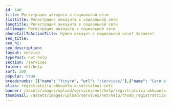 ```yaml
---
id: 140
title: Регистрация аккаунта в социальной сети
listtitle: Регистрация аккаунта в социальной сети
longtitle: Регистрация аккаунта в социальной сети
altimage: Регистрация аккаунта в социальной сети
phoneCallToActionTitle: Нужен аккаунт в сощиальной сети? Звоните!
seo_title: 
seo_h1: 
seo_description: 
layout: service
typePost: net-help
section: /services
folder: net/help
sort: 200
popular: true
breadcrumbs: [{"name": "Услуги", "url": "/services/"},{"name": "Сети и интернет", "url": "/services/net/"},{"name": "Помощь", "url":  "/services/net/help/"}]
alias: registratciia-akkaunta-v-sotcialnoi-seti
banner: /assets/images/upload/services/net/help/registratciia-akkaunta-v-sotcialnoi-seti.jpg
thumbnail: /assets/images/upload/services/net/help/thumb_registratciia-akkaunta-v-sotcialnoi-seti.jpg
---
```

